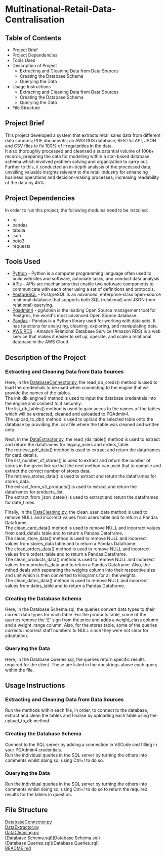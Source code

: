 # Multinational-Retail-Data-Centralisation

## Table of Contents
- Project Brief <br>
- Project Dependencies <br>
- Tools Used
- Description of Project <br>
  - Extracting and Cleaning Data from Data Sources <br>
  - Creating the Database Schema <br>
  - Querying the Data <br>
- Usage Instructions <br>
  - Extracting and Cleaning Data from Data Sources <br>
  - Creating the Database Schema <br>
  - Querying the Data <br>
- File Structure <br>

## Project Brief 
This project developed a system that extracts retail sales data from different data sources; PDF documents; an AWS RDS database; RESTful API, JSON and CSV files to fix 100% of irregularities in the data.  <br>
It also thoroughly processed and cleansed a substantial volume of 100k+ records, preparing the data for modelling within a star-based database schema which involved problem solving and organization to carry out.  <br>
Further to this, it conducted an in-depth analysis of the processed data, unveiling valuable insights relevant to the retail industry for enhancing business operations and decision-making processes; increasing readability of the data by 45%.  <br>

## Project Dependencies
In order to run this project, the following modules need to be installed:

- re
- pandas
- tabula
- json
- boto3
- requests

## Tools Used
- [Python](https://www.python.org/) - Python is a computer programming language often used to build websites and software, automate tasks, and conduct data analysis.
- [APIs](https://www.redhat.com/en/topics/api/what-are-application-programming-interfaces) - APIs are mechanisms that enable two software components to communicate with each other using a set of definitions and protocols.
- [PostgreSQL](https://www.postgresql.org/) - PostgreSQL is an advanced, enterprise-class open-source relational database that supports both SQL (relational) and JSON (non-relational) querying.
- [Pgadmin4](https://www.pgadmin.org/) - pgAdmin is the leading Open Source management tool for Postgres, the world's most advanced Open Source database.
- [Pandas](https://pandas.pydata.org/) - Pandas is a Python library used for working with data sets. It has functions for analyzing, cleaning, exploring, and manipulating data. 
- [AWS RDS](https://aws.amazon.com/rds/) - Amazon Relational Database Service (Amazon RDS) is a web service that makes it easier to set up, operate, and scale a relational database in the AWS Cloud. 

## Description of the Project
### Extracting and Cleaning Data from Data Sources  <br>

Here, in the [DatabaseConnector.py](DatabaseConnector.py), the read_db_creds() method is used to load the credentials to be used when connecting to the engine that will provide the names of the tables. <br>
The init_db_engine() method is used to input the database credentials into the engine and connect to it securely.  <br>
The list_db_tables() method is used to gain acces to the names of the tables which will be extracted, cleaned and uploaded to PGAdmin4.  <br>
The upload_to_db() method is used to upload the selected table onto the database by providing the .csv file where the table was cleaned and written onto.  <br>

Next, in the [DataExtractor.py](DataExtractor.py), the read_rds_table() method is used to extract and return the dataframes for legacy_users and orders_table.  <br>
The retrieve_pdf_data() method is used to extract and return the dataframes for card_details. <br>
The list_number_of_stores() is used to extract and return the number of stores in the given link so that the next method can used that to compile and extract the correct number of stores data. <br>
The retrieve_stores_data() is used to extract and return the dataframes for stores_data. <br>
The extract_from_s3_products() is used to extract and return the dataframes for products_list. <br>
The extract_from_json_dates() is used to extract and return the dataframes for date_times. <br>

Finally, in the [DataCleaning.py](DataCleaning.py), the clean_user_data method is used to remove NULL and incorrect values from users table and to return a Pandas Dataframe.  <br>
The clean_card_data() method is used to remove NULL and incorrect values from card_details table and to return a Pandas Dataframe. <br>
The clean_store_data() method is used to remove NULL and incorrect values from stores_data table and to return a Pandas Dataframe.  <br>
The clean_orders_data() method is used to remove NULL and incorrect values from orders_table and to return a Pandas Dataframe.  <br>
The clean_products_data() method is used to remove NULL and incorrect values from products_data and to return a Pandas Dataframe. Also, the mthod deals with seperating the weights column into their respective size and unit which is then converted to kilograms for all the weights.  <br>
The clean_dates_data() method is used to remove NULL and incorrect values from dates_table and to return a Pandas Dataframe.  <br>

### Creating the Database Schema  <br>

Here, in the Database Schema.sql, the queries convert data types to their correct data types for each table. For the products table, some of the queries remove the '£' sign from the price and adds a weight_class column and a weight_range column. Also, for the stores table, some of the queries corrects incorrect staff numbers to NULL since they were not clear for adaptation. <br>

### Querying the Data <br>

Here, in the Database Queries.sql, the queries return specific results required for the client. These are listed in the docstrings above each query within the file. <br>

## Usage Instructions
### Extracting and Cleaning Data from Data Sources <br>

Run the methods within each file, in order, to connect to the database, extract and clean the tables and finalise by uploading each table using the upload_to_db method. <br>

### Creating the Database Schema <br>

Connect to the SQL server by adding a connection in VSCode and filling in your PGAdmin4 credentials. <br>
Run the individual queries in the SQL server by turning the others into comments whilst doing so; using Ctrl+/ to do so. <br>

### Querying the Data <br>

Run the individual queries in the SQL server by turning the others into comments whilst doing so; using Ctrl+/ to do so to return the required results for the tables in question. <br>

## File Structure
[DatabaseConnector.py](DatabaseConnector.py) <br>
[DataExtractor.py](DataExtractor.py) <br>
[DataCleaning.py](DataCleaning.py) <br>
[Database Schema.sql](Database Schema.sql) <br>
[Database Queries.sql](Database Queries.sql) <br>
[README.md](README.md)
